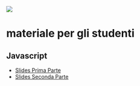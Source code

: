 ![](https://techstationpadova.it/wp-content/uploads/2018/04/tech-station-padova-by-molengeek.png?x60671)

# materiale per gli studenti

## Javascript
- [Slides Prima Parte](https://github.com/polito-WA1-2020/course-materials/raw/master/slide/1-01-javascript-part1.pdf)
- [Slides Seconda Parte](https://github.com/polito-WA1-2020/course-materials/blob/master/slide/1-02-javascript-part2.pdf)
